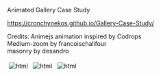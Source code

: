 Animated Gallery Case Study
<br />

https://cronchynekos.github.io/Gallery-Case-Study/
<br />

Credits:
Animejs animation inspired by Codrops
<br />
Medium-zoom by francoischalifour
<br />
masonry by desandro
<br />

<img src="https://cdn.discordapp.com/attachments/1039702613421195317/1071710553648664586/image.png" alt="html" style="vertical-align:top; margin:4px">
<img src="https://cdn.discordapp.com/attachments/1039702613421195317/1067702222089105428/1.png" alt="html" style="vertical-align:top; margin:4px">
<img src="https://cdn.discordapp.com/attachments/1039702613421195317/1067702237817753651/3.png" alt="html" style="vertical-align:top; margin:4px">
